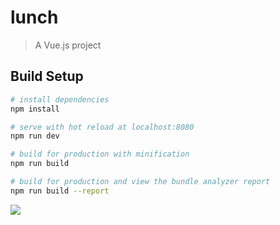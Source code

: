 # lunch

> A Vue.js project

## Build Setup

``` bash
# install dependencies
npm install

# serve with hot reload at localhost:8080
npm run dev

# build for production with minification
npm run build

# build for production and view the bundle analyzer report
npm run build --report
```

![](http://ok2ra0say.bkt.clouddn.com/344A074E-26D7-4F46-86C6-A98EA0E98AC3.png)
